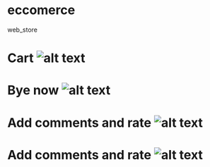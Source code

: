 # eccomerce
web_store
<div class="container">
  <h1 align="left">Cart
  <img src="https://media.giphy.com/media/qnf0iqSQTHzwFqTQIq/giphy.gif" alt="alt text">
  </h1>
</div>
<div>
  <h1 align="left">Bye now
  <img src="https://media.giphy.com/media/qnf0iqSQTHzwFqTQIq/giphy.gif" alt="alt text">
  </h1>
</div>
<div>
  <h1 align="left">Add comments and rate
  <img src="https://media.giphy.com/media/FMsIzuEvEnVzaXEVer/giphy.gif" alt="alt text">
  </h1>
</div>
<div>
  <h1 align="left">Add comments and rate
  <img src="https://media.giphy.com/media/cYzSUX7jFpcLaD33i9/giphy.gif" alt="alt text">
  </h1>
</div>
